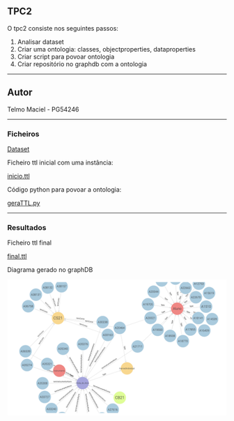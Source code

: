 
## TPC2

O tpc2 consiste nos seguintes passos:

1) Analisar dataset
2) Criar uma ontologia: classes, objectproperties, dataproperties
3) Criar script para povoar ontologia
4) Criar repositório no graphdb com a ontologia
_____

##  Autor
Telmo Maciel - PG54246
_____

### Ficheiros

[Dataset](https://github.com/telmomaciel9/RPCW2024/blob/main/TPC2/db.json)

Ficheiro ttl inicial com uma instância:

[inicio.ttl](https://github.com/telmomaciel9/RPCW2024/blob/main/TPC2/inicio.ttl)

Código python para povoar a ontologia:

[geraTTL.py](https://github.com/telmomaciel9/RPCW2024/blob/main/TPC2/geraTTL.py)

----- 

### Resultados

Ficheiro ttl final

[final.ttl](https://github.com/telmomaciel9/RPCW2024/blob/main/TPC2/final.ttl)

Diagrama gerado no graphDB

![](https://github.com/telmomaciel9/RPCW2024/blob/main/TPC2/graph.png)
